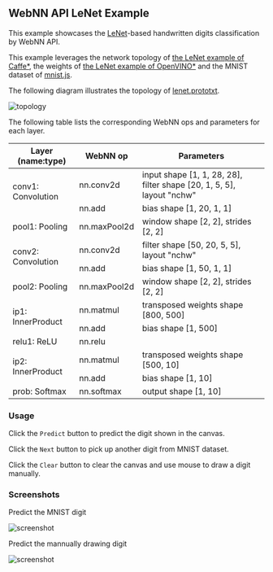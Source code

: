 ## WebNN API LeNet Example
This example showcases the [LeNet](http://yann.lecun.com/exdb/publis/pdf/lecun-01a.pdf)-based handwritten digits classification by WebNN API.

This example leverages the network topology of [the LeNet example of Caffe*](https://github.com/BVLC/caffe/tree/master/examples/mnist), the weights of [the LeNet example of OpenVINO*](https://github.com/openvinotoolkit/openvino/tree/2020/inference-engine/samples/ngraph_function_creation_sample) and the MNIST dataset of [mnist.js](https://github.com/cazala/mnist).

The following diagram illustrates the topology of [lenet.prototxt](https://github.com/BVLC/caffe/blob/master/examples/mnist/lenet.prototxt).

![topology](topology.png)

The following table lists the corresponding WebNN ops and parameters for each layer.

<table>
    <thead>
        <tr>
            <th>Layer (name:type)</th>
            <th>WebNN op</th>
            <th>Parameters</th>
        </tr>
    </thead>
    <tbody>
        <tr>
            <td rowspan=2>conv1: Convolution</td>
            <td>nn.conv2d</td>
            <td>input shape [1, 1, 28, 28], filter shape [20, 1, 5, 5], layout "nchw"</td>
        </tr>
        <tr>
            <td>nn.add</td>
            <td>bias shape [1, 20, 1, 1]</td>
        </tr>
        <tr>
            <td>pool1: Pooling</td>
            <td>nn.maxPool2d</td>
            <td>window shape [2, 2], strides [2, 2]</td>
        </tr>
        <tr>
            <td rowspan=2>conv2: Convolution</td>
            <td>nn.conv2d</td>
            <td>filter shape [50, 20, 5, 5], layout "nchw"</td>
        </tr>
        <tr>
            <td>nn.add</td>
            <td>bias shape [1, 50, 1, 1]</td>
        </tr>
        <tr>
            <td>pool2: Pooling</td>
            <td>nn.maxPool2d</td>
            <td>window shape [2, 2], strides [2, 2]</td>
        </tr>
        <tr>
            <td rowspan=2>ip1: InnerProduct</td>
            <td>nn.matmul</td>
            <td>transposed weights shape [800, 500]</td>
        </tr>
        <tr>
            <td>nn.add</td>
            <td>bias shape [1, 500]</td>
        </tr>
        <tr>
            <td>relu1: ReLU</td>
            <td>nn.relu</td>
            <td></td>
        </tr>
        <tr>
            <td rowspan=2>ip2: InnerProduct</td>
            <td>nn.matmul</td>
            <td>transposed weights shape [500, 10]</td>
        </tr>
        <tr>
            <td>nn.add</td>
            <td>bias shape [1, 10]</td>
        </tr>
        <tr>
            <td>prob: Softmax</td>
            <td>nn.softmax</td>
            <td>output shape [1, 10]</td>
        </tr>
    </tbody>
</table>

### Usage
Click the `Predict` button to predict the digit shown in the canvas.

Click the `Next` button to pick up another digit from MNIST dataset.

Click the `Clear` button to clear the canvas and use mouse to draw a digit manually.

### Screenshots
Predict the MNIST digit

![screenshot](screenshot.png)

Predict the mannually drawing digit

![screenshot](screenshot_manual.png)
